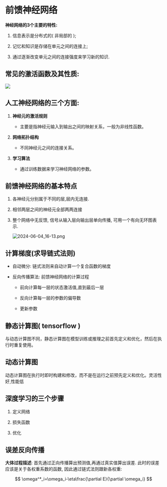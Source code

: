 # 前馈神经网络

**神经网络的3个主要的特性:**

1. 信息表示是分布式的( 非局部的 );

2. 记忆和知识是存储在单元之间的连接上;

3. 通过逐渐改变单元之间的连接强度来学习新的知识.

## 常见的激活函数及其性质:

![](/home/sxz/The%20Final%20Battle%20of%20the%20Semester/Machine_Learning/2024-06-04_16-03.png)

## 人工神经网络的三个方面:

1. **神经元的激活规则**
   
   * 主要是指神经元输入到输出之间的映射关系，一般为非线性函数。

2. **网络拓扑结构**
   
   * 不同神经元之间的连接关系。

3. **学习算法**
   
   * 通过训练数据来学习神经网络的参数。

## 前馈神经网络的基本特点

1. 各神经元分别属于不同的层,层内无连接.

2. 相邻两层之间的神经元全部两两连接

3. 整个网络中无反馈, 信号从输入层向输出层单向传播, 可用一个有向无环图表示.
   
   ![2024-06-04_16-13.png](/home/sxz/The%20Final%20Battle%20of%20the%20Semester/Machine_Learning/2024-06-04_16-13.png)

## 计算梯度(求导链式法则)

* 自动微分: 链式法则来自动计算一个复合函数的梯度

* 反向传播算法: 前馈神经网络的计算过程
  
  * 前向计算每一层的状态激活值,直到最后一层
  
  * 反向计算每一层的参数的偏导数
  
  * 更新参数

## 静态计算图( tensorflow )

与动态计算图不同，静态计算图在模型训练或推理之前首先定义和优化，然后在执行时重复使用。

## 动态计算图

动态计算图在执行时即时构建和修改，而不是在运行之前预先定义和优化。灵活性好,性能低

## 深度学习的三个步骤

1. 定义网络

2. 损失函数

3. 优化

## 误差反向传播

**大体过程描述**: 首先通过正向传播算出预测值,再通过真实值算出误差. 此时的误差应该是关于各权重系数的函数, 因此通过链式法则跟新各权重:

$$
\omega^*_i=\omega_i-\eta\frac{\partial E}{\partial \omega_i}
$$
